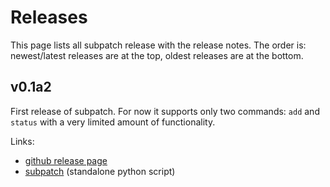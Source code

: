 # Releases

This page lists all subpatch release with the release notes. The order is:
newest/latest releases are at the top, oldest releases are at the bottom.

## v0.1a2

First release of subpatch. For now it supports only two commands: `add` and
`status` with a very limited amount of functionality.

Links:

* [github release page](https://github.com/lengfeld/subpatch/releases/tag/v0.1a2)
* [subpatch](https://github.com/lengfeld/subpatch/releases/download/v0.1a2/subpatch)
  (standalone python script)
